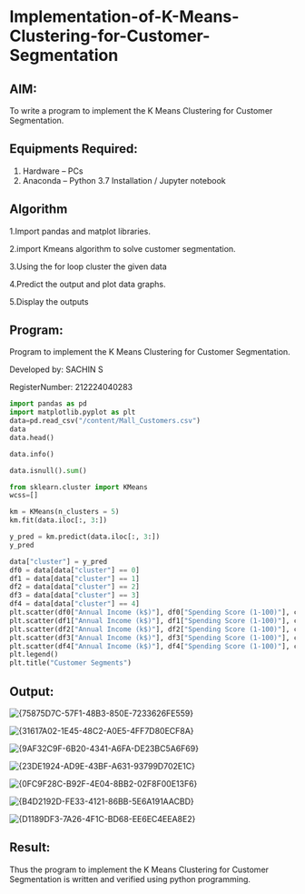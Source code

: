 # Implementation-of-K-Means-Clustering-for-Customer-Segmentation

## AIM:
To write a program to implement the K Means Clustering for Customer Segmentation.

## Equipments Required:
1. Hardware – PCs
2. Anaconda – Python 3.7 Installation / Jupyter notebook

## Algorithm
1.Import pandas and matplot libraries.

2.import Kmeans algorithm to solve customer segmentation.

3.Using the for loop cluster the given data

4.Predict the output and plot data graphs.

5.Display the outputs

## Program:

Program to implement the K Means Clustering for Customer Segmentation.

Developed by: SACHIN S

RegisterNumber: 212224040283  
```python
import pandas as pd
import matplotlib.pyplot as plt
data=pd.read_csv("/content/Mall_Customers.csv")
data
data.head()

data.info()

data.isnull().sum()

from sklearn.cluster import KMeans
wcss=[]

km = KMeans(n_clusters = 5)
km.fit(data.iloc[:, 3:])

y_pred = km.predict(data.iloc[:, 3:])
y_pred

data["cluster"] = y_pred
df0 = data[data["cluster"] == 0]
df1 = data[data["cluster"] == 1]
df2 = data[data["cluster"] == 2]
df3 = data[data["cluster"] == 3]
df4 = data[data["cluster"] == 4]
plt.scatter(df0["Annual Income (k$)"], df0["Spending Score (1-100)"], c = "red", label = "cluster0")
plt.scatter(df1["Annual Income (k$)"], df1["Spending Score (1-100)"], c = "black", label = "cluster1")
plt.scatter(df2["Annual Income (k$)"], df2["Spending Score (1-100)"], c = "blue", label = "cluster2")
plt.scatter(df3["Annual Income (k$)"], df3["Spending Score (1-100)"], c = "green", label = "cluster3")
plt.scatter(df4["Annual Income (k$)"], df4["Spending Score (1-100)"], c = "magenta", label = "cluster4")
plt.legend()
plt.title("Customer Segments")
```

## Output:
![{75875D7C-57F1-48B3-850E-7233626FE559}](https://github.com/user-attachments/assets/9fac72c9-6631-4279-98a7-aa1eb0b12790)

![{31617A02-1E45-48C2-A0E5-4FF7D80ECF8A}](https://github.com/user-attachments/assets/9e9094b0-60f5-4b2a-b366-532891e3ec5f)

![{9AF32C9F-6B20-4341-A6FA-DE23BC5A6F69}](https://github.com/user-attachments/assets/0e3da521-ed85-4a53-af11-56d21dd4d3e4)

![{23DE1924-AD9E-43BF-A631-93799D702E1C}](https://github.com/user-attachments/assets/926e2af6-bb63-4aad-92fa-69d2fabfbfa0)

![{0FC9F28C-B92F-4E04-8BB2-02F8F00E13F6}](https://github.com/user-attachments/assets/b4c6edbc-c040-480d-804e-fd22cfc0540a)

![{B4D2192D-FE33-4121-86BB-5E6A191AACBD}](https://github.com/user-attachments/assets/d86df8f3-8c82-4e39-b39a-831a4068350e)

![{D1189DF3-7A26-4F1C-BD68-EE6EC4EEA8E2}](https://github.com/user-attachments/assets/e56337de-9f45-46fa-b2c6-8f9ec07e8104)

## Result:
Thus the program to implement the K Means Clustering for Customer Segmentation is written and verified using python programming.
